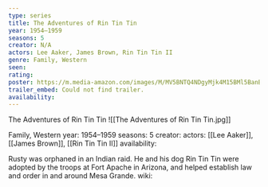 ```yaml
---
type: series
title: The Adventures of Rin Tin Tin
year: 1954–1959
seasons: 5
creator: N/A
actors: Lee Aaker, James Brown, Rin Tin Tin II
genre: Family, Western
seen:
rating: 
poster: https://m.media-amazon.com/images/M/MV5BNTQ4NDgyMjk4M15BMl5BanBnXkFtZTcwNzI2MTAzMQ@@._V1_SX300.jpg
trailer_embed: Could not find trailer.
availability:
---
```

The Adventures of Rin Tin Tin
![[The Adventures of Rin Tin Tin.jpg]]

Family, Western
year: 1954–1959
seasons: 5
creator: 
actors: [[Lee Aaker]], [[James Brown]], [[Rin Tin Tin II]]
availability:

Rusty was orphaned in an Indian raid. He and his dog Rin Tin Tin were adopted by the troops at Fort Apache in Arizona, and helped establish law and order in and around Mesa Grande.
wiki: 


